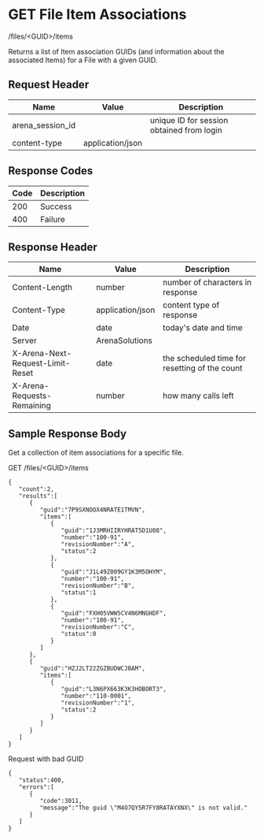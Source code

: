 # GET File Item Associations
/files/&lt;GUID&gt;/items

Returns a list of Item association GUIDs \(and information about the associated Items\) for a File with a given GUID. 

## Request Header

| Name<br> | Value<br> | Description<br> |
|  --- |  --- |  --- | 
| arena_session_id<br> |   | unique ID for session obtained from login<br> |
| content-type<br> | application/json<br> |   |

## Response Codes

| Code<br> | Description<br> |
|  --- |  --- | 
| 200<br> | Success<br> |
| 400<br> | Failure<br> |

## Response Header

| Name<br> | Value<br> | Description<br> |
|  --- |  --- |  --- | 
| Content-Length<br> | number<br> | number of characters in response<br> |
| Content-Type<br> | application/json<br> | content type of response<br> |
| Date<br> | date<br> | today's date and time<br> |
| Server<br> | ArenaSolutions<br> |   |
| X-Arena-Next-Request-Limit-Reset<br> | date<br> | the scheduled time for resetting of the count<br> |
| X-Arena-Requests-Remaining<br> | number<br> | how many calls left<br> |

## Sample Response Body
Get a collection of item associations for a specific file.

GET /files/&lt;GUID&gt;/items

```
{  
   "count":2,
   "results":[  
      {  
         "guid":"7P9SXNOOX4NRATE1TMVN",
         "items":[  
            {  
               "guid":"1J3MRHIIRYHRAT5D1U08",
               "number":"100-91",
               "revisionNumber":"A",
               "status":2
            },
            {  
               "guid":"J1L49Z009GY1K3M5OHYM",
               "number":"100-91",
               "revisionNumber":"B",
               "status":1
            },
            {  
               "guid":"FXH05VWW5CV4N6MNGHDF",
               "number":"100-91",
               "revisionNumber":"C",
               "status":0
            }
         ]
      },
      {  
         "guid":"HZJ2LT22ZGZBUDWCJBAM",
         "items":[  
            {  
               "guid":"L3N6PX663K3K3HOBORT3",
               "number":"110-0001",
               "revisionNumber":"1",
               "status":2
            }
         ]
      }
   ]
}
```
Request with bad GUID

```
{  
   "status":400,
   "errors":[  
      {  
         "code":3011,
         "message":"The guid \"M4O7QY5R7FY8RATAYXNX\" is not valid."
      }
   ]
}
```
